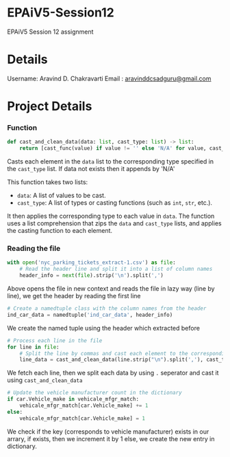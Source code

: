 # EPAiV5-Session12
EPAiV5 Session 12 assignment

# Details
Username: Aravind D. Chakravarti
Email : aravinddcsadguru@gmail.com

# Project Details
### Function 
```python
def cast_and_clean_data(data: list, cast_type: list) -> list:
    return [cast_func(value) if value != '' else 'N/A' for value, cast_func in zip(data, cast_type)]
```
Casts each element in the `data` list to the corresponding type specified in the `cast_type` list.
If data not exists then it appends by 'N/A'

This function takes two lists:
- `data`: A list of values to be cast.
- `cast_type`: A list of types or casting functions (such as `int`, `str`, etc.).

It then applies the corresponding type to each value in `data`. The function uses a list comprehension
that zips the `data` and `cast_type` lists, and applies the casting function to each element.

### Reading the file
```python
with open('nyc_parking_tickets_extract-1.csv') as file:
    # Read the header line and split it into a list of column names
    header_info = next(file).strip('\n').split(',')
```
Above opens the file in new context and reads the file in lazy way (line by line), we get the header by reading the first line

```python
# Create a namedtuple class with the column names from the header
ind_car_data = namedtuple('ind_car_data', header_info)
```
We create the named tuple using the header which extracted before

```python
# Process each line in the file
for line in file:
    # Split the line by commas and cast each element to the corresponding type
    line_data = cast_and_clean_data(line.strip("\n").split(','), cast_type)
```
We fetch each line, then we split each data by using `.` seperator and cast it using `cast_and_clean_data`

```python
# Update the vehicle manufacturer count in the dictionary
if car.Vehicle_make in vehicale_mfgr_match:
    vehicale_mfgr_match[car.Vehicle_make] += 1
else:
    vehicale_mfgr_match[car.Vehicle_make] = 1
```
We check if the key (corresponds to vehicle manufacturer) exists in our arrary, if exists, then we increment it by 1 else, we create the new entry in dictionary.

